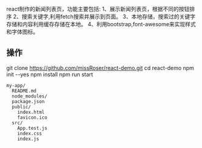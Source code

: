
react制作的新闻列表页，功能主要包括:
1、展示新闻列表页，根据不同的按钮排序
2、搜索关键字,利用fetch搜索并展示到页面。
3、本地存储，搜索过的关键字存储和内容利用缓存存储在本地。
4、利用bootstrap,font-awesome来实现样式和字体图标。

## 操作
git clone https://github.com/missRoser/react-demo.git
cd react-demo
npm init --yes
npm install
npm run start

```
my-app/
  README.md
  node_modules/
  package.json
  public/
    index.html
    favicon.ico
  src/
    App.test.js
    index.css
    index.js
```
